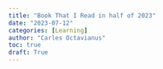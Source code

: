 ```yaml
---
title: "Book That I Read in half of 2023"
date: "2023-07-12"
categories: [Learning]
author: "Carles Octavianus"
toc: true
draft: True
---
```



